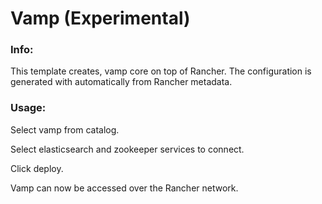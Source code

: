 # Vamp (Experimental)


### Info:

 This template creates, vamp core on top of Rancher. The configuration is generated with automatically from Rancher metadata. 
 
 
### Usage:

 Select vamp from catalog. 

 Select elasticsearch and zookeeper services to connect.
 
 Click deploy.
 
 Vamp can now be accessed over the Rancher network. 

